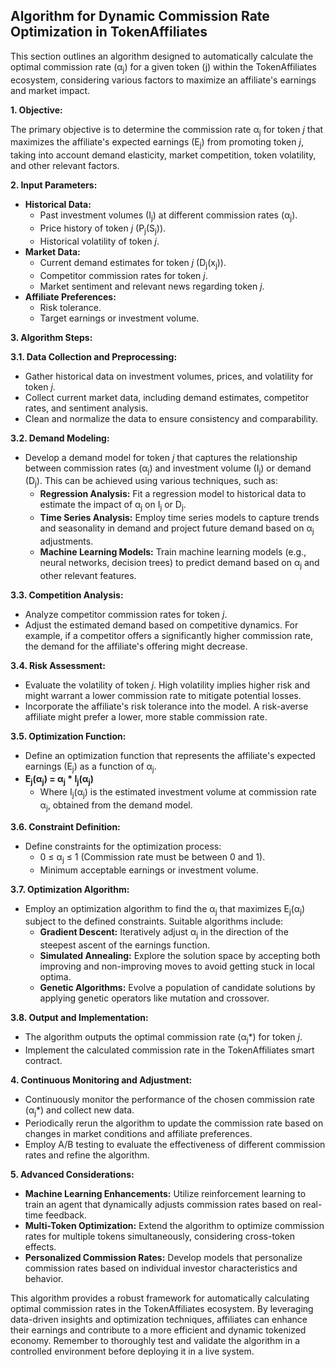 ## Algorithm for Dynamic Commission Rate Optimization in TokenAffiliates

This section outlines an algorithm designed to automatically calculate the optimal commission rate (α<sub>j</sub>) for a given token (j) within the TokenAffiliates ecosystem, considering various factors to maximize an affiliate's earnings and market impact.

**1. Objective:**

The primary objective is to determine the commission rate α<sub>j</sub> for token *j* that maximizes the affiliate's expected earnings (E<sub>j</sub>) from promoting token *j*, taking into account demand elasticity, market competition, token volatility, and other relevant factors.

**2. Input Parameters:**

* **Historical Data:**
    * Past investment volumes (I<sub>j</sub>) at different commission rates (α<sub>j</sub>).
    * Price history of token *j* (P<sub>j</sub>(S<sub>j</sub>)).
    * Historical volatility of token *j*.
* **Market Data:**
    * Current demand estimates for token *j* (D<sub>j</sub>(x<sub>j</sub>)).
    * Competitor commission rates for token *j*.
    * Market sentiment and relevant news regarding token *j*.
* **Affiliate Preferences:**
    * Risk tolerance.
    * Target earnings or investment volume.

**3. Algorithm Steps:**

**3.1. Data Collection and Preprocessing:**

* Gather historical data on investment volumes, prices, and volatility for token *j*.
* Collect current market data, including demand estimates, competitor rates, and sentiment analysis.
* Clean and normalize the data to ensure consistency and comparability.

**3.2. Demand Modeling:**

* Develop a demand model for token *j* that captures the relationship between commission rates (α<sub>j</sub>) and investment volume (I<sub>j</sub>) or demand (D<sub>j</sub>). This can be achieved using various techniques, such as:
    * **Regression Analysis:** Fit a regression model to historical data to estimate the impact of α<sub>j</sub> on I<sub>j</sub> or D<sub>j</sub>.
    * **Time Series Analysis:** Employ time series models to capture trends and seasonality in demand and project future demand based on α<sub>j</sub> adjustments.
    * **Machine Learning Models:** Train machine learning models (e.g., neural networks, decision trees) to predict demand based on α<sub>j</sub> and other relevant features.

**3.3. Competition Analysis:**

* Analyze competitor commission rates for token *j*.
* Adjust the estimated demand based on competitive dynamics. For example, if a competitor offers a significantly higher commission rate, the demand for the affiliate's offering might decrease.

**3.4. Risk Assessment:**

* Evaluate the volatility of token *j*. High volatility implies higher risk and might warrant a lower commission rate to mitigate potential losses.
* Incorporate the affiliate's risk tolerance into the model. A risk-averse affiliate might prefer a lower, more stable commission rate.

**3.5. Optimization Function:**

* Define an optimization function that represents the affiliate's expected earnings (E<sub>j</sub>) as a function of α<sub>j</sub>. 
* **E<sub>j</sub>(α<sub>j</sub>) = α<sub>j</sub> * I<sub>j</sub>(α<sub>j</sub>)**  
    * Where I<sub>j</sub>(α<sub>j</sub>) is the estimated investment volume at commission rate α<sub>j</sub>, obtained from the demand model.

**3.6. Constraint Definition:**

* Define constraints for the optimization process:
    * 0 ≤ α<sub>j</sub> ≤ 1 (Commission rate must be between 0 and 1).
    * Minimum acceptable earnings or investment volume.

**3.7. Optimization Algorithm:**

* Employ an optimization algorithm to find the α<sub>j</sub> that maximizes E<sub>j</sub>(α<sub>j</sub>) subject to the defined constraints. Suitable algorithms include:
    * **Gradient Descent:** Iteratively adjust α<sub>j</sub> in the direction of the steepest ascent of the earnings function.
    * **Simulated Annealing:** Explore the solution space by accepting both improving and non-improving moves to avoid getting stuck in local optima.
    * **Genetic Algorithms:** Evolve a population of candidate solutions by applying genetic operators like mutation and crossover.

**3.8. Output and Implementation:**

* The algorithm outputs the optimal commission rate (α<sub>j</sub>*) for token *j*.
* Implement the calculated commission rate in the TokenAffiliates smart contract.

**4. Continuous Monitoring and Adjustment:**

* Continuously monitor the performance of the chosen commission rate (α<sub>j</sub>*) and collect new data.
* Periodically rerun the algorithm to update the commission rate based on changes in market conditions and affiliate preferences.
* Employ A/B testing to evaluate the effectiveness of different commission rates and refine the algorithm.

**5. Advanced Considerations:**

* **Machine Learning Enhancements:** Utilize reinforcement learning to train an agent that dynamically adjusts commission rates based on real-time feedback.
* **Multi-Token Optimization:** Extend the algorithm to optimize commission rates for multiple tokens simultaneously, considering cross-token effects.
* **Personalized Commission Rates:** Develop models that personalize commission rates based on individual investor characteristics and behavior.

This algorithm provides a robust framework for automatically calculating optimal commission rates in the TokenAffiliates ecosystem. By leveraging data-driven insights and optimization techniques, affiliates can enhance their earnings and contribute to a more efficient and dynamic tokenized economy. Remember to thoroughly test and validate the algorithm in a controlled environment before deploying it in a live system.
